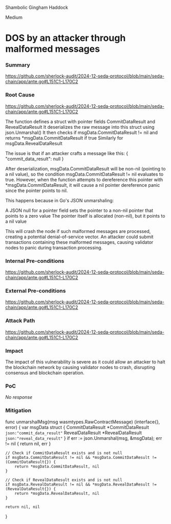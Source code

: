Shambolic Gingham Haddock

Medium

# DOS by an attacker through malformed messages

### Summary

https://github.com/sherlock-audit/2024-12-seda-protocol/blob/main/seda-chain/app/ante.go#L151C1-L170C2

### Root Cause

https://github.com/sherlock-audit/2024-12-seda-protocol/blob/main/seda-chain/app/ante.go#L151C1-L170C2

The function defines a struct with pointer fields CommitDataResult and RevealDataResult
It deserializes the raw message into this struct using json.Unmarshal()
It then checks if msgData.CommitDataResult != nil and returns *msgData.CommitDataResult if true
Similarly for msgData.RevealDataResult

The issue is that if an attacker crafts a message like this:
{
  "commit_data_result": null
}

After deserialization, msgData.CommitDataResult will be non-nil (pointing to a nil value), so the condition msgData.CommitDataResult != nil evaluates to true. However, when the function attempts to dereference this pointer with *msgData.CommitDataResult, it will cause a nil pointer dereference panic since the pointer points to nil.

This happens because in Go's JSON unmarshaling:

A JSON null for a pointer field sets the pointer to a non-nil pointer that points to a zero value
The pointer itself is allocated (non-nil), but it points to a nil value

This will crash the node if such malformed messages are processed, creating a potential denial-of-service vector. An attacker could submit transactions containing these malformed messages, causing validator nodes to panic during transaction processing.


### Internal Pre-conditions

https://github.com/sherlock-audit/2024-12-seda-protocol/blob/main/seda-chain/app/ante.go#L151C1-L170C2
### External Pre-conditions

https://github.com/sherlock-audit/2024-12-seda-protocol/blob/main/seda-chain/app/ante.go#L151C1-L170C2

### Attack Path

https://github.com/sherlock-audit/2024-12-seda-protocol/blob/main/seda-chain/app/ante.go#L151C1-L170C2
### Impact

The impact of this vulnerability is severe as it could allow an attacker to halt the blockchain network by causing validator nodes to crash, disrupting consensus and blockchain operation.

### PoC

_No response_

### Mitigation

func unmarshalMsg(msg wasmtypes.RawContractMessage) (interface{}, error) {
    var msgData struct {
        CommitDataResult *CommitDataResult `json:"commit_data_result"`
        RevealDataResult *RevealDataResult `json:"reveal_data_result"`
    }
    if err := json.Unmarshal(msg, &msgData); err != nil {
        return nil, err
    }

    // Check if CommitDataResult exists and is not null
    if msgData.CommitDataResult != nil && *msgData.CommitDataResult != (CommitDataResult{}) {
        return *msgData.CommitDataResult, nil
    }

    // Check if RevealDataResult exists and is not null
    if msgData.RevealDataResult != nil && *msgData.RevealDataResult != (RevealDataResult{}) {
        return *msgData.RevealDataResult, nil
    }

    return nil, nil
}